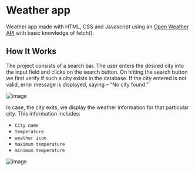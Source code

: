 # Weather app
Weather app made with HTML, CSS and Javascript using an [Open Weather API](https://openweathermap.org/api) with basic knowledge of fetch(). 

## How It Works
The project consists of a search bar. The user enters the desired city into the input field and clicks on the search button. On hitting the search button we first verify if such a city exists in the database. If the city entered is not valid, error message is displayed, saying – “No city found.”

![image](https://user-images.githubusercontent.com/108703625/210637645-26ce445e-3549-4b9d-9e13-d110815a1667.png)

In case, the city exits, we display the weather information for that particular city. This information includes:

- `City name`
- `temperature`
- `weather icon`
- `maximum temperature`
- `minimum temperature`

![image](https://user-images.githubusercontent.com/108703625/210637774-9827786d-204d-4a80-873b-e980aecc231b.png)
